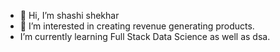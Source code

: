 - 👋 Hi, I’m shashi shekhar
- 👀 I’m interested in creating revenue generating products. 
- I’m currently learning Full Stack Data Science as well as dsa. 

<!---
shashishekha/shashishekha is a ✨ special ✨ repository because its `README.md` (this file) appears on your GitHub profile.
You can click the Preview link to take a look at your changes.
--->
